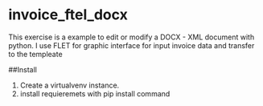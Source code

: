 # invoice_ftel_docx
This exercise is a example to edit or modify a DOCX - XML document with python.
I use FLET for graphic interface for input invoice data and transfer to the templeate

##Install
1. Create a virtualvenv instance.
2. install requieremets with pip install command
